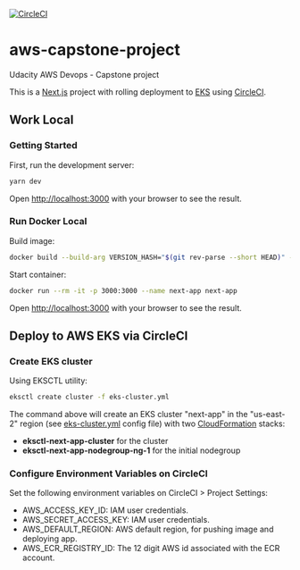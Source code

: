 [![CircleCI](https://dl.circleci.com/status-badge/img/gh/annt1290/aws-capstone-project/tree/main.svg?style=svg)](https://dl.circleci.com/status-badge/redirect/gh/annt1290/aws-capstone-project/tree/main)

# aws-capstone-project

Udacity AWS Devops - Capstone project

This is a [Next.js](https://nextjs.org/) project with rolling deployment to [EKS](https://aws.amazon.com/eks/) using [CircleCI](https://circleci.com/).

## Work Local

### Getting Started

First, run the development server:

```bash
yarn dev
```

Open [http://localhost:3000](http://localhost:3000) with your browser to see the result.

### Run Docker Local

Build image:

```bash
docker build --build-arg VERSION_HASH="$(git rev-parse --short HEAD)" -t next-app .
```

Start container:

```bash
docker run --rm -it -p 3000:3000 --name next-app next-app
```

Open [http://localhost:3000](http://localhost:3000) with your browser to see the result.

## Deploy to AWS EKS via CircleCI

### Create EKS cluster

Using EKSCTL utility:

```bash
eksctl create cluster -f eks-cluster.yml
```

The command above will create an EKS cluster "next-app" in the "us-east-2" region (see [eks-cluster.yml](eks-cluster.yml) config file) with two [CloudFormation](https://aws.amazon.com/cloudformation/) stacks:

- **eksctl-next-app-cluster** for the cluster
- **eksctl-next-app-nodegroup-ng-1** for the initial nodegroup

### Configure Environment Variables on CircleCI

Set the following environment variables on CircleCI > Project Settings:

- AWS_ACCESS_KEY_ID: IAM user credentials.
- AWS_SECRET_ACCESS_KEY: IAM user credentials.
- AWS_DEFAULT_REGION: AWS default region, for pushing image and deploying app.
- AWS_ECR_REGISTRY_ID: The 12 digit AWS id associated with the ECR account.
